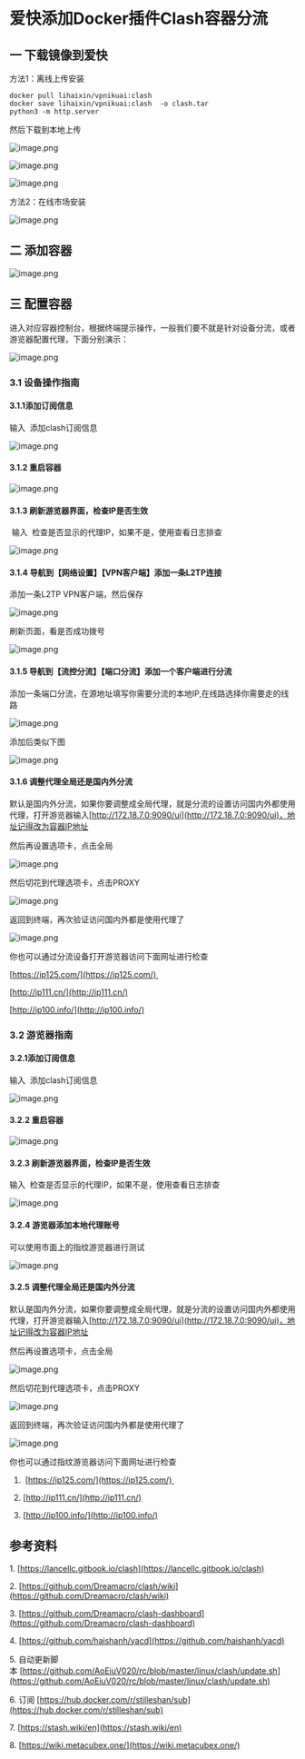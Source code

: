# 爱快添加Docker插件Clash容器分流

## 一 下载镜像到爱快

方法1：离线上传安装

```shell
docker pull lihaixin/vpnikuai:clash
docker save lihaixin/vpnikuai:clash  -o clash.tar
python3 -m http.server
```

然后下载到本地上传

![image.png](https://alidocs.oss-cn-zhangjiakou.aliyuncs.com/res/QvjnAkvY9MxyOXo5/img/c312a92b-9977-4c32-8832-7dbd0e4a9dfe.png)

![image.png](https://alidocs.oss-cn-zhangjiakou.aliyuncs.com/res/QvjnAkvY9MxyOXo5/img/f289d251-3e95-4a3f-844d-7421980500bb.png)

![image.png](https://alidocs.oss-cn-zhangjiakou.aliyuncs.com/res/QvjnAkvY9MxyOXo5/img/b0bc4bac-74e7-4d86-892e-df83ecbb516e.png)

方法2：在线市场安装

![image.png](https://alidocs.oss-cn-zhangjiakou.aliyuncs.com/res/QvjnAkvY9MxyOXo5/img/37bbe370-57c6-4e49-bd57-8ebe7830e427.png)

## 二 添加容器

![image.png](https://alidocs.oss-cn-zhangjiakou.aliyuncs.com/res/QvjnAkvY9MxyOXo5/img/8e88477f-7ea5-49fb-a259-81c289864446.png?x-oss-process=image/crop,x_0,y_0,w_927,h_606/ignore-error,1)

## 三 配置容器

进入对应容器控制台，根据终端提示操作，一般我们要不就是针对设备分流，或者游览器配置代理，下面分别演示：

![image.png](https://alidocs.oss-cn-zhangjiakou.aliyuncs.com/res/QvjnAkvY9MxyOXo5/img/e6af500d-0fb7-4e72-8ca6-8bef5f959126.png)

### 3.1 设备操作指南

#### 3.1.1添加订阅信息

输入 <proxyedit> 添加clash订阅信息

![image.png](https://alidocs.oss-cn-zhangjiakou.aliyuncs.com/res/QvjnAkvY9MxyOXo5/img/87639437-c110-4148-94fb-8c43a778b964.png)

#### 3.1.2 重启容器

![image.png](https://alidocs.oss-cn-zhangjiakou.aliyuncs.com/res/QvjnAkvY9MxyOXo5/img/7a90f2a6-3039-43a4-8402-65e3e8b494d0.png)

#### 3.1.3 刷新游览器界面，检查IP是否生效

 输入 <proxyip> 检查是否显示的代理IP，如果不是，使用<proxylog>查看日志排查

![image.png](https://alidocs.oss-cn-zhangjiakou.aliyuncs.com/res/QvjnAkvY9MxyOXo5/img/b4412057-b835-49ee-bcd9-4cb9e05da699.png)

#### 3.1.4 导航到【网络设置】【VPN客户端】添加一条L2TP连接

添加一条L2TP VPN客户端，然后保存

![image.png](https://alidocs.oss-cn-zhangjiakou.aliyuncs.com/res/QvjnAkvY9MxyOXo5/img/922f3735-6871-48b2-8622-7e411f220c45.png)

刷新页面，看是否成功拨号

![image.png](https://alidocs.oss-cn-zhangjiakou.aliyuncs.com/res/QvjnAkvY9MxyOXo5/img/54fe0bb5-d912-43a4-af6f-4a5484dd8375.png)

#### 3.1.5 导航到【流控分流】【端口分流】添加一个客户端进行分流

添加一条端口分流，在源地址填写你需要分流的本地IP,在线路选择你需要走的线路

![image.png](https://alidocs.oss-cn-zhangjiakou.aliyuncs.com/res/QvjnAkvY9MxyOXo5/img/b7f0e284-5e07-4f90-8abd-83b8cfa2b868.png)

添加后类似下图

![image.png](https://alidocs.oss-cn-zhangjiakou.aliyuncs.com/res/QvjnAkvY9MxyOXo5/img/afecdd14-df24-4cee-bff0-f75576b106c8.png)

#### 3.1.6 调整代理全局还是国内外分流

默认是国内外分流，如果你要调整成全局代理，就是分流的设置访问国内外都使用代理，打开游览器输入[http://172.18.7.0:9090/ui](http://172.18.7.0:9090/ui)，地址记得改为容器IP地址

然后再设置选项卡，点击全局

![image.png](https://alidocs.oss-cn-zhangjiakou.aliyuncs.com/res/QvjnAkvY9MxyOXo5/img/b84e95bd-f823-453e-9eda-6a0cfb14ebf7.png)

然后切花到代理选项卡，点击PROXY

![image.png](https://alidocs.oss-cn-zhangjiakou.aliyuncs.com/res/QvjnAkvY9MxyOXo5/img/f99e3f18-bf6d-4d72-9534-2c0fef3bedcd.png)

返回到终端，再次验证访问国内外都是使用代理了

![image.png](https://alidocs.oss-cn-zhangjiakou.aliyuncs.com/res/QvjnAkvY9MxyOXo5/img/6b842fbe-4523-48bd-a9db-dbf569e2c06f.png)

你也可以通过分流设备打开游览器访问下面网址进行检查

[https://ip125.com/](https://ip125.com/) 

[http://ip111.cn/](http://ip111.cn/)

[http://ip100.info/](http://ip100.info/)

### 3.2 游览器指南

#### 3.2.1添加订阅信息

输入 <proxyedit> 添加clash订阅信息

![image.png](https://alidocs.oss-cn-zhangjiakou.aliyuncs.com/res/QvjnAkvY9MxyOXo5/img/87639437-c110-4148-94fb-8c43a778b964.png)

#### 3.2.2 重启容器

![image.png](https://alidocs.oss-cn-zhangjiakou.aliyuncs.com/res/QvjnAkvY9MxyOXo5/img/7a90f2a6-3039-43a4-8402-65e3e8b494d0.png)

#### 3.2.3 刷新游览器界面，检查IP是否生效

输入 <proxyip> 检查是否显示的代理IP，如果不是，使用<proxylog>查看日志排查

![image.png](https://alidocs.oss-cn-zhangjiakou.aliyuncs.com/res/QvjnAkvY9MxyOXo5/img/b4412057-b835-49ee-bcd9-4cb9e05da699.png)

#### 3.2.4 游览器添加本地代理账号

可以使用市面上的指纹游览器进行测试

![image.png](https://alidocs.oss-cn-zhangjiakou.aliyuncs.com/res/QvjnAkvY9MxyOXo5/img/584a31bf-587e-4ed1-9c23-a6cfa2abf86a.png)

#### 3.2.5 调整代理全局还是国内外分流

默认是国内外分流，如果你要调整成全局代理，就是分流的设置访问国内外都使用代理，打开游览器输入[http://172.18.7.0:9090/ui](http://172.18.7.0:9090/ui)，地址记得改为容器IP地址

然后再设置选项卡，点击全局

![image.png](https://alidocs.oss-cn-zhangjiakou.aliyuncs.com/res/QvjnAkvY9MxyOXo5/img/b84e95bd-f823-453e-9eda-6a0cfb14ebf7.png)

然后切花到代理选项卡，点击PROXY

![image.png](https://alidocs.oss-cn-zhangjiakou.aliyuncs.com/res/QvjnAkvY9MxyOXo5/img/f99e3f18-bf6d-4d72-9534-2c0fef3bedcd.png)

返回到终端，再次验证访问国内外都是使用代理了

![image.png](https://alidocs.oss-cn-zhangjiakou.aliyuncs.com/res/QvjnAkvY9MxyOXo5/img/6b842fbe-4523-48bd-a9db-dbf569e2c06f.png)

你也可以通过指纹游览器访问下面网址进行检查

1.   [https://ip125.com/](https://ip125.com/) 
    
2.  [http://ip111.cn/](http://ip111.cn/)
    
3.  [http://ip100.info/](http://ip100.info/)
    

## 参考资料

1. [https://lancellc.gitbook.io/clash](https://lancellc.gitbook.io/clash)

2. [https://github.com/Dreamacro/clash/wiki](https://github.com/Dreamacro/clash/wiki)

3. [https://github.com/Dreamacro/clash-dashboard](https://github.com/Dreamacro/clash-dashboard)

4. [https://github.com/haishanh/yacd](https://github.com/haishanh/yacd)

5. 自动更新脚本 [https://github.com/AoEiuV020/rc/blob/master/linux/clash/update.sh](https://github.com/AoEiuV020/rc/blob/master/linux/clash/update.sh)

6. 订阅 [https://hub.docker.com/r/stilleshan/sub](https://hub.docker.com/r/stilleshan/sub)

7. [https://stash.wiki/en](https://stash.wiki/en)

8. [https://wiki.metacubex.one/](https://wiki.metacubex.one/)
